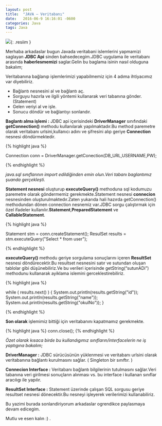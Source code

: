 ```yaml
---
layout: post
title:  "JAVA – Veritabanı"
date:   2016-06-9 16:16:01 -0600
categories: Java
tags: Java
---
```

![](../../images/jdbc.png){: .resiim }

Merhaba arkadaslar bugun Javada veritabani islemlerini yapmamizi saglayan **JDBC Api** sinden bahsedecegim.JDBC uygulama ile veritabanı arasında **haberlesmemizi** saglar.Gelin bu baglama isinin nasıl olduguna bakalım;

Veritabanına bağlanıp işlemlerimizi yapabilmemiz için 4 adıma ihtiyacımız var diyebiliriz.

* Bağlantı nesnesini al ve bağlantı aç.
* Sorguyu hazırla ve ilgili yöntemi kullanarak veri tabanına gönder.(Statement)
* Gelen veriyi al ve işle.
* Sonucu döndür ve bağlantıyı sonlandır.

**Baglantı alma işlemi :** JDBC api içerisindeki **DriverManager** sınıfındaki **getConnection()** methodu kullanılarak yapılmaktadır.Bu method paremetre olarak veritabanı urlsini,kullanıcı adını ve şifresini alıp geriye **Connection** nesnesi döndürmektedir.

{% highlight java %}

Connection conn = DriverManager.getConection(DB_URL,USERNAME,PW);

{% endhighlight %}

_java.sql sınıflarının import edildiğinden emin olun.Veri tabanı baglantımız şuanda gerçekleşti._

**Statement nesnesi** oluşturup **executeQuery()** methoduna sql kodumuzu paremetre olarak göndermemiz gerekmekte.Statement nesnesi **connecion** nesnesinden oluşturulmaktedır.Zaten yukarıda hali hazırda getConnection() methodundan dönen connection nesnemiz var.JDBC sorgu çalıştırmak için özel ifadeler kullanılır.**Statement**,**PreparedStatement** ve **CallableStatement**.

{% highlight java %}

Statement stm = conn.createStatement();
ResulSet results = stm.executeQuery("Select * from user");

{% endhighlight %}

**executeQuery()** methodu geriye sorgulama sonuçlarını içeren **ResultSet** nesnesi döndürecektir.Bu resultset nesnesini satır ve sutundan oluşan tablolar gibi düşünebiliriz.Ve bu verileri içerisinde getString(“sutunADi”) methodunu kullanarak ayiklama islemini gerceklestirebiliriz.

{% highlight java %}

 while ( results.next() ) {
 System.out.println(results.getString("id"));
 System.out.println(results.getString("name"));
 System.out.println(results.getString("okulNo"));
 }

{% endhighlight %}

**Son olarak** işlemimiz bittiği için veritabanını kapatmamız gerekmekte.

{% highlight java %}
conn.close();
{% endhighlight %}

_Özet olarak kısaca birde bu kullandıgımız sınıfların/interfacelerin ne iş yaptıgına bakalım;_

**DriverManager :** JDBC sürücüsünün yüklenmesi ve veritabanı urlsini olarak veritabanına bağlantı kurulmasını sağlar. ( Singleton bir sınıftır. )

**Connecion Interface :** Veritabanı bağlantı bilgilerinin tutulmasını sağlar.Veri tabanına veri girilmesi sonuçların alınması vs. bu interface i kullanan sınıflar aracılıgı ile yapılır.

**ResultSet Interface :** Statement üzerinde çalışan SQL sorgusu geriye resultset nesnesi dönecektir.Bu nesneyi işleyerek verilerimizi kullanabiliriz.

Bu yazimi burada sonlandiriyorum arkadaslar ogrendikce paylasmaya devam edicegim.

Mutlu ve esen kalın :) .

